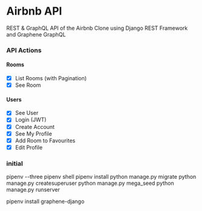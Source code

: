 # Airbnb API

REST & GraphQL API of the Airbnb Clone using Django REST Framework and Graphene GraphQL

### API Actions

#### Rooms

- [x] List Rooms (with Pagination)
- [x] See Room

#### Users

- [x] See User
- [x] Login (JWT)
- [x] Create Account
- [x] See My Profile
- [x] Add Room to Favourites
- [x] Edit Profile

### initial 

pipenv --three
pipenv shell
pipenv install
python manage.py migrate
python manage.py createsuperuser
python manage.py mega_seed
python manage.py runserver

pipenv install graphene-django

